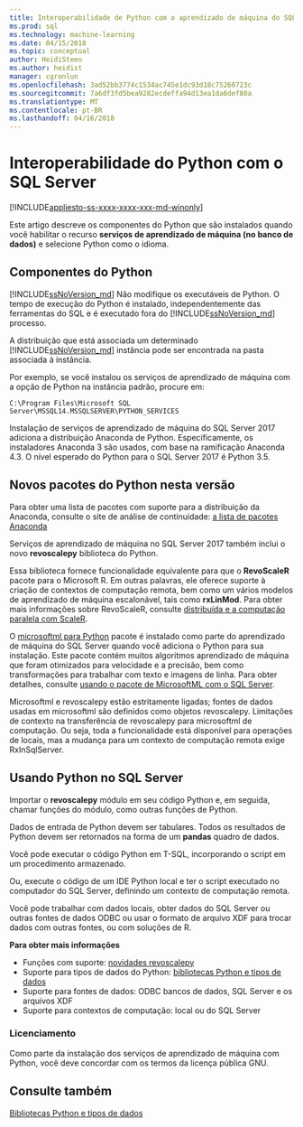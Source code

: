 ```yaml
---
title: Interoperabilidade de Python com o aprendizado de máquina do SQL Server | Microsoft Docs
ms.prod: sql
ms.technology: machine-learning
ms.date: 04/15/2018
ms.topic: conceptual
author: HeidiSteen
ms.author: heidist
manager: cgronlun
ms.openlocfilehash: 3ad52bb3774c1534ac745e1dc93d18c75260723c
ms.sourcegitcommit: 7a6df3fd5bea9282ecdeffa94d13ea1da6def80a
ms.translationtype: MT
ms.contentlocale: pt-BR
ms.lasthandoff: 04/16/2018
---
```

# <a name="python-interoperability-with-sql-server"></a>Interoperabilidade do Python com o SQL Server
[!INCLUDE[appliesto-ss-xxxx-xxxx-xxx-md-winonly](../../includes/appliesto-ss-xxxx-xxxx-xxx-md-winonly.md)]

Este artigo descreve os componentes do Python que são instalados quando você habilitar o recurso **serviços de aprendizado de máquina (no banco de dados)** e selecione Python como o idioma.

## <a name="python-components"></a>Componentes do Python

[!INCLUDE[ssNoVersion_md](../../includes/ssnoversion-md.md)] Não modifique os executáveis de Python. O tempo de execução do Python é instalado, independentemente das ferramentas do SQL e é executado fora do [!INCLUDE[ssNoVersion_md](../../includes/ssnoversion-md.md)] processo.

A distribuição que está associada um determinado [!INCLUDE[ssNoVersion_md](../../includes/ssnoversion-md.md)] instância pode ser encontrada na pasta associada à instância.

Por exemplo, se você instalou os serviços de aprendizado de máquina com a opção de Python na instância padrão, procure em:

`C:\Program Files\Microsoft SQL Server\MSSQL14.MSSQLSERVER\PYTHON_SERVICES`

Instalação de serviços de aprendizado de máquina do SQL Server 2017 adiciona a distribuição Anaconda de Python. Especificamente, os instaladores Anaconda 3 são usados, com base na ramificação Anaconda 4.3. O nível esperado do Python para o SQL Server 2017 é Python 3.5.

## <a name="new-python-packages-in-this-release"></a>Novos pacotes do Python nesta versão

Para obter uma lista de pacotes com suporte para a distribuição da Anaconda, consulte o site de análise de continuidade: [a lista de pacotes Anaconda](https://docs.continuum.io/anaconda/pkg-docs)

Serviços de aprendizado de máquina no SQL Server 2017 também inclui o novo **revoscalepy** biblioteca do Python.

Essa biblioteca fornece funcionalidade equivalente para que o **RevoScaleR** pacote para o Microsoft R. Em outras palavras, ele oferece suporte à criação de contextos de computação remota, bem como um vários modelos de aprendizado de máquina escalonável, tais como **rxLinMod**. Para obter mais informações sobre RevoScaleR, consulte [distribuída e a computação paralela com ScaleR](https://msdn.microsoft.com/microsoft-r/scaler-distributed-computing).

O [microsoftml para Python](https://docs.microsoft.com/machine-learning-server/python-reference/microsoftml/microsoftml-package) pacote é instalado como parte do aprendizado de máquina do SQL Server quando você adiciona o Python para sua instalação. Este pacote contém muitos algoritmos aprendizado de máquina que foram otimizados para velocidade e a precisão, bem como transformações para trabalhar com texto e imagens de linha. Para obter detalhes, consulte [usando o pacote de MicrosoftML com o SQL Server](https://docs.microsoft.com/sql/advanced-analytics/using-the-microsoftml-package).

Microsoftml e revoscalepy estão estritamente ligadas; fontes de dados usadas em microsoftml são definidos como objetos revoscalepy. Limitações de contexto na transferência de revoscalepy para microsoftml de computação. Ou seja, toda a funcionalidade está disponível para operações de locais, mas a mudança para um contexto de computação remota exige RxInSqlServer.

## <a name="using-python-in-sql-server"></a>Usando Python no SQL Server

Importar o **revoscalepy** módulo em seu código Python e, em seguida, chamar funções do módulo, como outras funções de Python.

Dados de entrada de Python devem ser tabulares. Todos os resultados de Python devem ser retornados na forma de um **pandas** quadro de dados.

Você pode executar o código Python em T-SQL, incorporando o script em um procedimento armazenado.

Ou, execute o código de um IDE Python local e ter o script executado no computador do SQL Server, definindo um contexto de computação remota.

Você pode trabalhar com dados locais, obter dados do SQL Server ou outras fontes de dados ODBC ou usar o formato de arquivo XDF para trocar dados com outras fontes, ou com soluções de R.

**Para obter mais informações**

+ Funções com suporte: [novidades revoscalepy](what-is-revoscalepy.md) 
+ Suporte para tipos de dados do Python: [bibliotecas Python e tipos de dados](python-libraries-and-data-types.md)
+ Suporte para fontes de dados: ODBC bancos de dados, SQL Server e os arquivos XDF
+ Suporte para contextos de computação: local ou do SQL Server

### <a name="licensing"></a>Licenciamento

Como parte da instalação dos serviços de aprendizado de máquina com Python, você deve concordar com os termos da licença pública GNU.

## <a name="see-also"></a>Consulte também

[Bibliotecas Python e tipos de dados](python-libraries-and-data-types.md)
